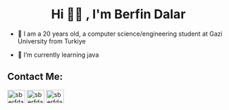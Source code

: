 <h1 align="center">Hi 👋🏻 , I'm Berfin Dalar</h1>


-  🔭 I am a 20 years old, a computer science/engineering student at Gazi University from Turkiye


- 🌱 I’m currently learning java


## Contact Me:
<p align="left">
<a href="https://linkedin.com/in/sberfdalar" target="blank"><img align="center" src="https://raw.githubusercontent.com/rahuldkjain/github-profile-readme-generator/master/src/images/icons/Social/linked-in-alt.svg" alt="sberfdalar" height="30" width="40" /></a>
<a href="https://instagram.com/sberfdalar" target="blank"><img align="center" src="https://raw.githubusercontent.com/rahuldkjain/github-profile-readme-generator/master/src/images/icons/Social/instagram.svg" alt="sberfdalar" height="30" width="40" /></a>
<a href="https://twitter.com/sberfdalar" target="blank"><img align="center" src="https://raw.githubusercontent.com/rahuldkjain/github-profile-readme-generator/master/src/images/icons/Social/twitter.svg" alt="sberfdalar" height="30" width="40" /></a>
</p>

